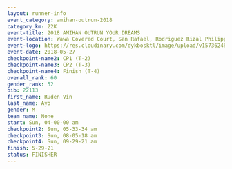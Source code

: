 ```yaml
---
layout: runner-info 
event_category: amihan-outrun-2018 
category_km: 22K 
event-title: 2018 AMIHAN OUTRUN YOUR DREAMS 
event-location: Wawa Covered Court, San Rafael, Rodriguez Rizal Philippines 
event-logo: https://res.cloudinary.com/dykbosktl/image/upload/v1573624843/Logo/poster-22_v0xvr9.jpg 
event-date: 2018-05-27 
checkpoint-name2: CP1 (T-2) 
checkpoint-name3: CP2 (T-3) 
checkpoint-name4: Finish (T-4) 
overall_rank: 60
gender_rank: 52
bib: 22113
first_name: Ruden Vin
last_name: Ayo
gender: M
team_name: None
start: Sun, 04-00-00 am
checkpoint2: Sun, 05-33-34 am
checkpoint3: Sun, 08-05-18 am
checkpoint4: Sun, 09-29-21 am
finish: 5-29-21
status: FINISHER
---
```

